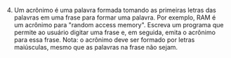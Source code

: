 4.	Um acrônimo é uma palavra formada tomando as primeiras letras das palavras em uma frase para formar uma palavra. Por exemplo, RAM é um acrônimo para "random access memory".  Escreva um programa que permite ao usuário digitar uma frase e, em seguida, emita o acrônimo para essa frase. Nota: o acrônimo deve ser formado por letras maiúsculas, mesmo que as palavras na frase não sejam.